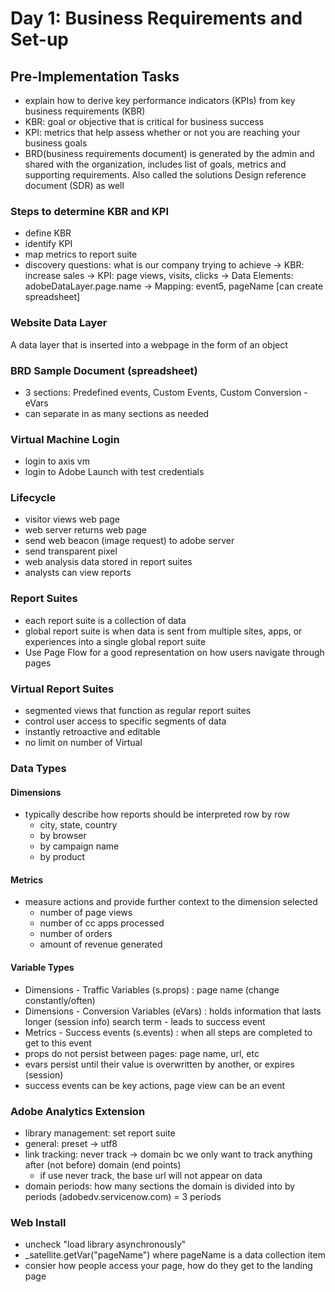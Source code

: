 # Day 1: Business Requirements and Set-up

## Pre-Implementation Tasks
- explain how to derive key performance indicators (KPIs) from key business requirements (KBR)
- KBR: goal or objective that is critical for business success
- KPI: metrics that help assess whether or not you are reaching your business goals
- BRD(business requirements document) is generated by the admin and shared with the organization, includes list of goals, metrics and supporting requirements. Also called the solutions Design reference document (SDR) as well

### Steps to determine KBR and KPI
- define KBR
- identify KPI
- map metrics to report suite
- discovery questions: what is our company trying to achieve -> KBR: increase sales -> KPI: page views, visits, clicks -> Data Elements: adobeDataLayer.page.name -> Mapping: event5, pageName [can create spreadsheet]

### Website Data Layer
A data layer that is inserted into a webpage in the form of an object

### BRD Sample Document (spreadsheet)
- 3 sections: Predefined events, Custom Events, Custom Conversion - eVars
- can separate in as many sections as needed

### Virtual Machine Login
- login to axis vm
- login to Adobe Launch with test credentials

### Lifecycle
- visitor views web page
- web server returns web page
- send web beacon (image request) to adobe server
- send transparent pixel
- web analysis data stored in report suites
- analysts can view reports

### Report Suites
- each report suite is a collection of data
- global report suite is when data is sent from multiple sites, apps, or experiences into a single global report suite
- Use Page Flow for a good representation on how users navigate through pages

### Virtual Report Suites
- segmented views that function as regular report suites
- control user access to specific segments of data
- instantly retroactive and editable
- no limit on number of Virtual

### Data Types
#### Dimensions
- typically describe how reports should be interpreted row by row
    - city, state, country
    - by browser
    - by campaign name
    - by product

#### Metrics
- measure actions and provide further context to the dimension selected
    - number of page views
    - number of cc apps processed
    - number of orders
    - amount of revenue generated

#### Variable Types
- Dimensions - Traffic Variables (s.props) : page name (change constantly/often)
- Dimensions - Conversion Variables (eVars) : holds information that lasts longer (session info) search term - leads to success event
- Metrics - Success events (s.events) : when all steps are completed to get to this event
- props do not persist between pages: page name, url, etc
- evars persist until their value is overwritten by another, or expires (session)
- success events can be key actions, page view can be an event

### Adobe Analytics Extension
- library management: set report suite
- general: preset -> utf8
- link tracking: never track -> domain bc we only want to track anything after (not before) domain (end points)
    - if use never track, the base url will not appear on data 
- domain periods: how many sections the domain is divided into by periods (adobedv.servicenow.com) = 3 periods

### Web Install
- uncheck "load library asynchronously"
- _satellite.getVar("pageName") where pageName is a data collection item
- consier how people access your page, how do they get to the landing page 